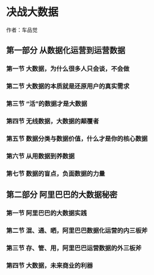 决战大数据
=========

作者：车品觉

第一部分 从数据化运营到运营数据
--------------------------

### 第一节 大数据，为什么很多人只会谈，不会做

### 第二节 大数据的本质就是还原用户的真实需求

### 第三节 “活”的数据才是大数据

### 第四节 无线数据，大数据的颠覆者

### 第五节 数据分类与数据价值，什么才是你的核心数据

### 第六节 从用数据到养数据

### 第七节 数据的盲点，负面数据的力量

第二部分 阿里巴巴的大数据秘密
------------------------

### 第一节 阿里巴巴的大数据实践

### 第二节 混、通、晒，阿里巴巴数据化运营的内三板斧

### 第三节 存、管、用，阿里巴巴运营数据的外三板斧

### 第四节 大数据，未来商业的利器

